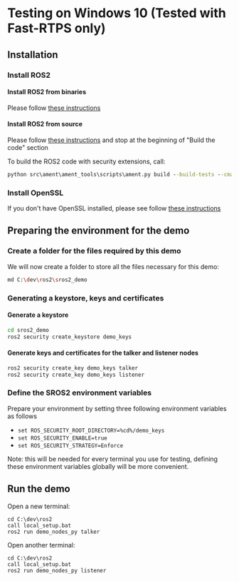 # Testing on Windows 10 (Tested with Fast-RTPS only)

## Installation

### Install ROS2

#### Install ROS2 from binaries

Please follow [these instructions](https://github.com/ros2/ros2/wiki/Windows-Install-Binary)

#### Install ROS2 from source

Please follow [these instructions](https://github.com/ros2/ros2/wiki/Windows-Development-Setup) and stop at the beginning of "Build the code" section

To build the ROS2 code with security extensions, call:
```bat
python src\ament\ament_tools\scripts\ament.py build --build-tests --cmake-args -DSECURITY=ON --
```

### Install OpenSSL

If you don't have OpenSSL installed, please see follow [these instructions](https://github.com/ros2/ros2/wiki/Windows-Install-Binary#install-openssl)

## Preparing the environment for the demo

### Create a folder for the files required by this demo

We will now create a folder to store all the files necessary for this demo:

```bash
md C:\dev\ros2\sros2_demo
```

### Generating a keystore, keys and certificates

#### Generate a keystore

```bash
cd sros2_demo
ros2 security create_keystore demo_keys
```

#### Generate keys and certificates for the talker and listener nodes

```bash
ros2 security create_key demo_keys talker
ros2 security create_key demo_keys listener
```

### Define the SROS2 environment variables
Prepare your environment by setting three following environment variables as follows

- `set ROS_SECURITY_ROOT_DIRECTORY=%cd%/demo_keys`
- `set ROS_SECURITY_ENABLE=true`
- `set ROS_SECURITY_STRATEGY=Enforce`

Note: this will be needed for every terminal you use for testing, defining these environment variables globally will be more convenient.


## Run the demo

Open a new terminal:


```
cd C:\dev\ros2
call local_setup.bat
ros2 run demo_nodes_py talker
```

Open another terminal:

```
cd C:\dev\ros2
call local_setup.bat
ros2 run demo_nodes_py listener
```
